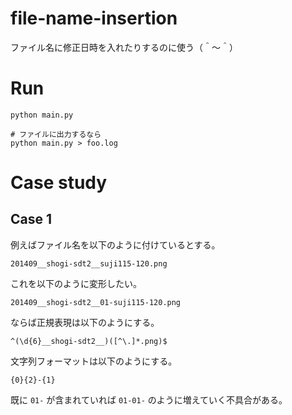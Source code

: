 # file-name-insertion

ファイル名に修正日時を入れたりするのに使う（＾～＾）

# Run

```shell
python main.py

# ファイルに出力するなら
python main.py > foo.log
```

# Case study

## Case 1

例えばファイル名を以下のように付けているとする。  

```plaintext
201409__shogi-sdt2__suji115-120.png
```

これを以下のように変形したい。  

```plaintext
201409__shogi-sdt2__01-suji115-120.png
```

ならば正規表現は以下のようにする。  

```plaintext
^(\d{6}__shogi-sdt2__)([^\.]*.png)$
```

文字列フォーマットは以下のようにする。  

```plaintext
{0}{2}-{1}
```

既に `01-` が含まれていれば `01-01-` のように増えていく不具合がある。  
